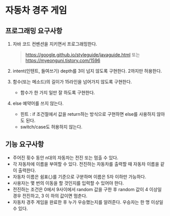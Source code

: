 # 자동차 경주 게임

## 프로그래밍 요구사항
1. 자바 코드 컨벤션을 지키면서 프로그래밍한다.
    > https://google.github.io/styleguide/javaguide.html
    또는 https://myeonguni.tistory.com/1596
2. intent(인텐트, 들여쓰기) depth를 3이 넘지 않도록 구현한다. 
    2까지만 허용한다.
    
3. 함수(또는 메소드)의 길이가 15라인을 넘어가지 않도록 구현한다.
    * 함수가 한 가지 일만 잘 하도록 구현한다.
    
4. else 예약어를 쓰지 않는다.
    * 힌트 : if 조건절에서 값을 return하는 방식으로 구현하면 else를 사용하지 않아도 된다.
    * switch/case도 허용하지 않는다.
    
    
## 기능 요구사항
* 주어진 횟수 동안 n대의 자동차는 전진 또는 멈출 수 있다.
* 각 자동차에 이름을 부여할 수 있다.
 전진하는 자동차를 출력할 때 자동차 이름을 같이 출력한다.
* 자동차 이름은 쉼표(,)를 기준으로 구분하며 이름은 5자 이하만 가능하다.
* 사용자는 몇 번의 이동을 할 것인지를 입력할 수 있어야 한다.
* 전진하는 조건은 0에서 9사이에서 random 값을 구한 후 random 값이 4 이상일 경우 전진하고, 3 이
  하의 값이면 멈춘다. 
* 자동차 경주 게임을 완료한 후 누가 우승했는지를 알려준다. 우승자는 한 명 이상일 수 있다.
